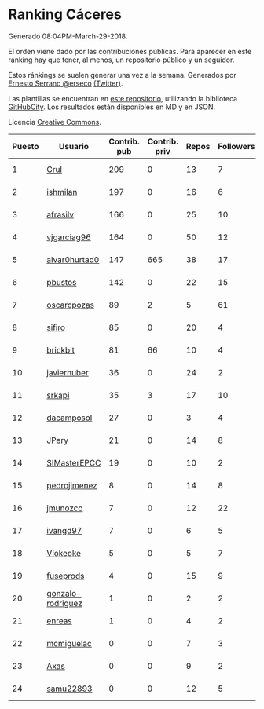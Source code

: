 # Ranking Cáceres

Generado 08:04PM-March-29-2018.

El orden viene dado por las contribuciones públicas. Para aparecer en este ránking hay que tener, al menos, un repositorio público y un seguidor.

Estos ránkings se suelen generar una vez a la semana. Generados por [Ernesto Serrano @erseco](https://github.com/erseco/) [(Twitter)](https://twitter.com/erseco).

Las plantillas se encuentran en [este repositorio](https://github.com/iblancasa/GH-Spanish-Ranking), utilizando la biblioteca [GitHubCity](https://github.com/iblancasa/GitHubCity). Los resultados están disponibles en MD y en JSON.

Licencia [Creative Commons](https://creativecommons.org/licenses/by/4.0/).

| Puesto   |  Usuario  | Contrib. pub | Contrib. priv |Repos| Followers | Desde |  Avatar  |
|----------|-----------|--------------|---------------|-----|-----------|-------|----------|
|1|[Crul](https://github.com/Crul)|209|0|13|7|2013-09-29|![Crul](https://avatars3.githubusercontent.com/u/5569741)|
|2|[ishmilan](https://github.com/ishmilan)|197|0|16|6|2014-10-07|![ishmilan](https://avatars1.githubusercontent.com/u/9059414)|
|3|[afrasilv](https://github.com/afrasilv)|166|0|25|10|2014-10-15|![afrasilv](https://avatars2.githubusercontent.com/u/9256924)|
|4|[vjgarciag96](https://github.com/vjgarciag96)|164|0|50|12|2016-07-01|![vjgarciag96](https://avatars2.githubusercontent.com/u/20244357)|
|5|[alvar0hurtad0](https://github.com/alvar0hurtad0)|147|665|38|17|2011-10-15|![alvar0hurtad0](https://avatars3.githubusercontent.com/u/1130114)|
|6|[pbustos](https://github.com/pbustos)|142|0|22|15|2013-12-06|![pbustos](https://avatars1.githubusercontent.com/u/6126487)|
|7|[oscarcpozas](https://github.com/oscarcpozas)|89|2|5|61|2013-01-27|![oscarcpozas](https://avatars3.githubusercontent.com/u/3399621)|
|8|[sifiro](https://github.com/sifiro)|85|0|20|4|2011-10-23|![sifiro](https://avatars1.githubusercontent.com/u/1146729)|
|9|[brickbit](https://github.com/brickbit)|81|66|10|4|2016-06-02|![brickbit](https://avatars2.githubusercontent.com/u/19708065)|
|10|[javiernuber](https://github.com/javiernuber)|36|0|24|2|2011-06-16|![javiernuber](https://avatars2.githubusercontent.com/u/854567)|
|11|[srkapi](https://github.com/srkapi)|35|3|17|10|2015-02-08|![srkapi](https://avatars1.githubusercontent.com/u/10909126)|
|12|[dacamposol](https://github.com/dacamposol)|27|0|3|4|2016-01-27|![dacamposol](https://avatars3.githubusercontent.com/u/16921751)|
|13|[JPery](https://github.com/JPery)|21|0|14|8|2015-02-18|![JPery](https://avatars0.githubusercontent.com/u/11062553)|
|14|[SIMasterEPCC](https://github.com/SIMasterEPCC)|19|0|10|2|2017-03-16|![SIMasterEPCC](https://avatars2.githubusercontent.com/u/26468069)|
|15|[pedrojimenez](https://github.com/pedrojimenez)|8|0|14|8|2011-09-12|![pedrojimenez](https://avatars1.githubusercontent.com/u/1044532)|
|16|[jmunozco](https://github.com/jmunozco)|7|0|12|22|2012-11-23|![jmunozco](https://avatars0.githubusercontent.com/u/2869841)|
|17|[ivangd97](https://github.com/ivangd97)|7|0|6|5|2014-05-06|![ivangd97](https://avatars1.githubusercontent.com/u/7497049)|
|18|[Viokeoke](https://github.com/Viokeoke)|5|0|5|7|2015-10-23|![Viokeoke](https://avatars0.githubusercontent.com/u/15265427)|
|19|[fuseprods](https://github.com/fuseprods)|4|0|15|9|2012-12-15|![fuseprods](https://avatars0.githubusercontent.com/u/3052275)|
|20|[gonzalo-rodriguez](https://github.com/gonzalo-rodriguez)|1|0|2|2|2013-04-02|![gonzalo-rodriguez](https://avatars2.githubusercontent.com/u/4035127)|
|21|[enreas](https://github.com/enreas)|1|0|4|2|2011-11-07|![enreas](https://avatars1.githubusercontent.com/u/1179213)|
|22|[mcmiguelac](https://github.com/mcmiguelac)|0|0|7|3|2014-05-07|![mcmiguelac](https://avatars2.githubusercontent.com/u/7512450)|
|23|[Axas](https://github.com/Axas)|0|0|9|2|2015-03-04|![Axas](https://avatars3.githubusercontent.com/u/11320626)|
|24|[samu22893](https://github.com/samu22893)|0|0|12|5|2013-10-30|![samu22893](https://avatars1.githubusercontent.com/u/5812967)|
